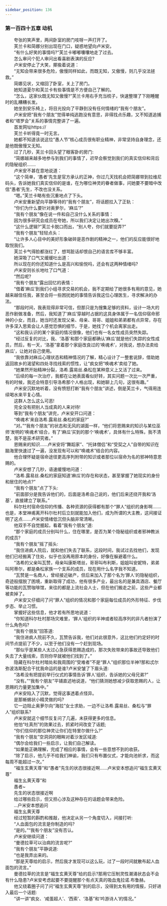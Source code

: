 ```yaml
---
sidebar_position: 136
---
```

### 第一百四十五章 动机  


　　夸张的笑声里，两间卧室的房门吱呀一声打开了。  
　　芙兰卡和简娜分别出现在门口，疑惑地望向卢米安。  
　　“有什么好笑的事情吗?”芙兰卡嘟嘟囔囔地走了过去。  
　　怎么审问个犯人审问出看喜剧表演的反应?  
　　卢米安停止了大笑，揶揄着说道：  
　　“无知会带来很多危险，傲慢同样如此，而既无知，又傲慢，则几乎没法拯救。”  
　　简娜见状，又缩回了卧室，关上了房门。  
　　她知道夏尔和芙兰卡有些事情是不方便自己了解的。  
　　“怎么，这家伙既无知又傲慢?”芙兰卡用右手充当梳子，快速整理了下刚睡醒时的乱糟糟长发。  
　　她坐到安乐椅上，将目光投向了平静到没有任何情绪的“我有个朋友”。  
　　卢米安把“我有个朋友”觉得单纯逃跑没有意思，非得找点乐趣，又不知道追捕者和“塔罗会”关系的事情完整讲了一遍。  
　　首发网址https://  
　　芙兰卡听得竟一时无言。  
　　她都不知道该说这位“愚人节”核心成员很有职业精神，非常坚持自身理念，还是他既傲慢又无知。  
　　过了几秒，芙兰卡回头望了眼客卧的房门:  
　　“简娜越来越多地参与到我们的事情了，迟早会察觉到我们的真实信仰和背后的隐秘组织.…...  
　　卢米安不甚在意地说道：  
　　“这个简单，‘愚者’先生是官方承认的正神，你过几天找机会把简娜带到拉维尼码头，告诉她我们真实信仰的是谁，在为哪位神灵的眷者做事，问她要不要暗中改信“愚者’先生，不改也没关系。  
　　“嗯。”芙兰卡略有些沉重地点了下头。  
　　卢米安重新望向平静等待的“我有个朋友”，将话题拉入了正轨：  
　　“你们为什么要针对奥萝尔，‘麻瓜’?”  
　　“我有个朋友”像在说一件和自己没什么关系的事情：  
　　因为很多研究会成员在夸她，所以我们决定让她出次糗。”  
　　“这什么逻辑?”芙兰卡脱口而出，“别人夸，你们就要捉弄?”  
　　“我有个朋友”轻轻点头：  
　　“让许多人心目中的美好形象破碎是恶作剧的精神之一，他们的反应能很好地取悦我们。  
　　芙兰卡气得脸都涨红了，想骂脏话却恨自己的语言库不够丰富。  
　　她深吸了口气又缓缓吐出道：  
　　所以现在的你还知道什么是高兴和愉悦吗，还会有这两种情绪吗?  
　　卢米安则长长地吐了口气道：  
　　“然后呢?  
　　“我有个朋友”露出回忆的表情：  
　　“借着‘麻瓜’到我们小组寻求交易的机会，我不定期给了她很多有用的意见，她越来越信任我，甚至会将一些困扰她的事情告诉我这位心理医生，寻求解决的办法。  
　　“那段时间，我表现得非常可信，但那只是为搜集足够的资料，设计一场大的恶作剧做准备，然后，我知道了‘麻瓜’穿越时占据的这具身体属于一名信仰宿命邪神的小女，而且，她当时还发现父亲、母亲、哥哥、姐姐和弟弟都有点异常，存在许多深入思索会让人感觉恐惧的细节，于是，她找了个机会离家出走。  
　　“这和我认识的某个家庭的情况很像，他们也有一名女性成员突然失踪。  
　　“经过反复的对比，我、‘洛基’和那个家庭都确认‘麻瓜’就是他们失踪的女性成员，然后，有一天，‘洛基”拿着那个家庭改良过的‘唤魂术’，对我说，想办法卖给麻瓜’，让她对自己使用。  
　　“我依靠对麻瓜心理状态和精神情况的了解，精心设计了一整套说辞，借助她返回故乡的渴望和四处寻找线索的惯性，让“疯女把“唤魂术’卖给了她。  
　　“她果然开始精神分裂，洛希.露易丝.桑松在某种意义上又活了过来。  
　　“后续的每一次治疗，我都在让她表面看似好转，其实问题一次比一次严重，有的时候，我还会特意引导洛希那个人格出现，和她聊上几句，这很有趣。”  
　　卢米安沉默地听着，没有愤怒打断“我有个朋友”讲述，倒是芙兰卡，气得用连续喝水来平复心情。  
　　这群人怎么这么可恶!  
　　完全没有把别人当成真的人来对待!  
　　等到“我有个朋友”讲完，卢米安开口问道：  
　　“唤魂术’来自洛希.露易丝.桑松的家庭?”  
　　“对。”“我有个朋友”的状态和无风的湖面一样，“他们将恩赐来的知识与某位巫师’发明的‘唤魂术’结合，有了‘麻瓜’买到的那个‘唤魂术’，具体有什么特殊，我不清楚，我不是巫术研究者。”  
　　恩赐来的知识……卢米安将“舞蹈家”、“托钵僧侣”和“受契之人”自带的知识在脑海里快速过了一遍，没发现有可以和“唤魂术”结合的内容。  
　　他合理怀疑是宿命途径更高序列附带的知识或者那位以宿命为名的邪神特意恩赐的。  
　　卢米安想了几秒，语速缓慢地问道：  
　　“洛希.露易丝.桑松的家庭知道‘麻瓜’的存在和状态，甚至掌握了她现实的身份和居住的地点?”  
　　“我有个朋友”点了下头:  
　　“前面部分是我告诉他们的，后面是洛希自己说的，他们后来还绕开我和‘洛基’，直接建立了联系。”  
　　科尔杜村宿命信仰的传播、各种资源的获得都有那个“罪人”组织的身影啊…….也是，本堂神甫离开科尔杜村后立刻就能加入他们，成为所谓的大主教，这间接证明了这点…….卢米安情绪低沉但头脑非常清晰。  
　　他双手不自觉握起，看着“我有个朋友”道:  
　　“那个家庭的成员分别叫什么，住在哪里，是否为某个隐秘组织或者邪神教派的成员?  
　　“我有个朋友”摇了摇头:  
　　“我住进疯人院后，就和他们失去了联系，这段时间，我试过去找他们，发现他们已经搬离了住处，似乎也没再用原本的身份，好像在躲避着什么。  
　　“洛希的父亲叫瓦赞，母亲叫康斯塔丝，哥哥叫布利斯，姐姐叫安妮特，弟弟叫阿蒂尔，都是桑松家族一个支系的成员，现在用什么名字我不知道。  
　　“瓦赞是一名商人，曾经接近破产，但后来加入了那个名为‘罪人’的隐秘组织，奇迹般摆脱了困境，重新取得了成功，他有很多产业，最出名的是兼具酒店、餐厅等功能的瓦赞咖啡馆，来往的都是上流社会人士，但在他们搬走之前，这些产业都被卖掉了。  
　　卢米安又仔细问了问“罪人”组织的情况和那个家庭每位成员的外形特征、步伐步态、举止习惯。  
　　掌握好这些信息，他才若有所思地说道：  
　　“你知道科尔杜村那场灾难里，‘罪人’组织的半神或者较高序列的非凡者扮演了什么角色吗?  
　　“我有个朋友”回答道:  
　　“我住进疯人院前不久，瓦赞告诉我，他们对此很意外，这比他们约定好的时间节点提前了不少，以至于他们没有一个赶到现场。  
　　“那似乎是某些人太过心急获得恩赐造成的，那次失败带来的事故还导致他们失去了大量线索，否则你早就被他们找到了。”  
　　隐藏在科尔杜村暗处和我周围的“受难者”不是“罪人”组织那位半神?那和忒尔弥波洛斯配合干扰我命运的是谁?卢米安皱了下眉头道:  
　　“洛希没有把提前举行仪式的事情告诉‘罪人’组织，告诉她的父母兄弟?”  
　　“没有。”“我有个朋友”平铺直述地说道，“他们猜测她想减少获取恩赐的人，让恩赐的力量更加集中。”  
　　卢米安陷入了沉默，觉得这事透着点怪异。  
　　是那蜥蜴状小精灵做的吗?  
　　它一边阻止奥萝尔向“海拉”女士求助，一边不让洛希.露易丝、桑松与“罪人”组织联系?  
　　卢米安就这个细节反复问了几遍，未获得更多的信息。  
　　他怕“吐真剂”的效果过去，抓紧时间改变了话题;  
　　“你们信仰的那位神灵让你们在特里尔做什么?”  
　　“我有个朋友”空洞洞的眼眸对着沙发区域道:  
　　“偶尔会给我们一些启示，让我们自己解读。  
　　“如果能正确理解，完成了相应的事情，会有一些意想不到的收获。  
　　“除了启示，他几乎不给我们神谕，我们只有布置仪式，才能向池祈求，而这每周不能超过一次。”  
　　“福生玄黄天尊”和“愚者”先生的状态很接近啊……卢米安本想追问“福生玄黄天尊”  
　　福生幺黄天尊”和  
　　愚者~  
　　先生的状态很接近啊  
　　给过哪些启示，但又担心涉及这种存在的话题会带来危险。  
　　...户米安本想逅问  
　　福生幺黄天尊  
　　经过短暂的斟酌和推敲，他决定从另一个角度切入，间接打听:  
　　“人血面包的流言是你制造的吗?  
　　“是的。”“我有个朋友”没有否认。  
　　卢米安继续问道：  
　　“曼德拉草可以治病的流言呢?”  
　　“我有个朋友”平静说道:  
　　“也是我弄出来的。  
　　“那是天尊给的启示，然后我才发现可以这么玩，过了一段时间就散布起人血面包的流言。”  
　　曼德拉草的流言是“福生玄黄天尊”给的启示?那用它压制灵性潮涌状态会不会有什么隐患?卢米安考虑起要不要提醒那个有点天真的吸血鬼拉诺.布鲁赫。  
　　他又绕着圈子问了问“福生玄黄天尊”别的启示，没得到太有用的情报，只好进入最后一个话题:  
　　“讲一讲“疯女、‘咸蛋超人’、‘西索’、‘洛基”和‘吟游诗人’的情况。”  
